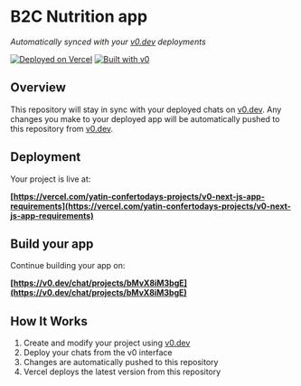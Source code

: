 # B2C Nutrition app

*Automatically synced with your [v0.dev](https://v0.dev) deployments*

[![Deployed on Vercel](https://img.shields.io/badge/Deployed%20on-Vercel-black?style=for-the-badge&logo=vercel)](https://vercel.com/yatin-confertodays-projects/v0-next-js-app-requirements)
[![Built with v0](https://img.shields.io/badge/Built%20with-v0.dev-black?style=for-the-badge)](https://v0.dev/chat/projects/bMvX8iM3bgE)

## Overview

This repository will stay in sync with your deployed chats on [v0.dev](https://v0.dev).
Any changes you make to your deployed app will be automatically pushed to this repository from [v0.dev](https://v0.dev).

## Deployment

Your project is live at:

**[https://vercel.com/yatin-confertodays-projects/v0-next-js-app-requirements](https://vercel.com/yatin-confertodays-projects/v0-next-js-app-requirements)**

## Build your app

Continue building your app on:

**[https://v0.dev/chat/projects/bMvX8iM3bgE](https://v0.dev/chat/projects/bMvX8iM3bgE)**

## How It Works

1. Create and modify your project using [v0.dev](https://v0.dev)
2. Deploy your chats from the v0 interface
3. Changes are automatically pushed to this repository
4. Vercel deploys the latest version from this repository